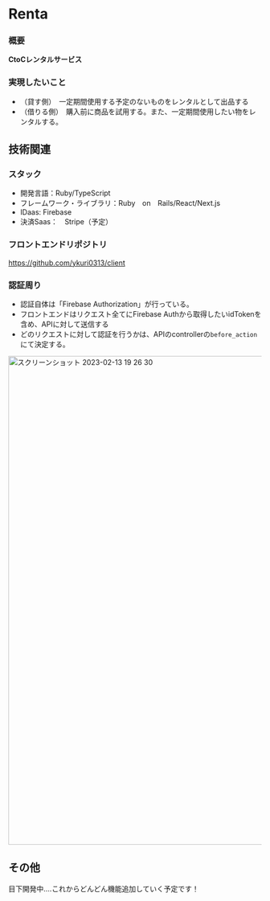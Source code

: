 # Renta
### 概要
**CtoCレンタルサービス**
### 実現したいこと
- （貸す側）　一定期間使用する予定のないものをレンタルとして出品する
- （借りる側）　購入前に商品を試用する。また、一定期間使用したい物をレンタルする。
## 技術関連
### スタック
- 開発言語：Ruby/TypeScript
- フレームワーク・ライブラリ：Ruby　on　Rails/React/Next.js
- IDaas: Firebase
- 決済Saas：　Stripe（予定）
### フロントエンドリポジトリ
https://github.com/ykuri0313/client
### 認証周り
- 認証自体は「Firebase Authorization」が行っている。
- フロントエンドはリクエスト全てにFirebase Authから取得したいidTokenを含め、APIに対して送信する
- どのリクエストに対して認証を行うかは、APIのcontrollerの`before_action`にて決定する。
<img width="973" alt="スクリーンショット 2023-02-13 19 26 30" src="https://user-images.githubusercontent.com/124572799/218433341-6bdbbc95-5292-4ee8-a313-b7c987ff544c.png">

## その他
目下開発中....これからどんどん機能追加していく予定です！
